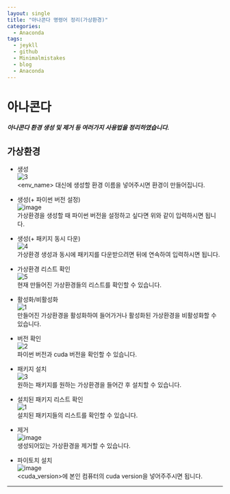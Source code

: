```yaml
---
layout: single
title: "아나콘다 명령어 정리(가상환경)"
categories:
  - Anaconda
tags:
  - jeykll
  - github
  - Minimalmistakes
  - blog
  - Anaconda
---
```


# 아나콘다
##### 아나콘다 환경 생성 및 제거 등 여러가지 사용법을 정리하였습니다.

## 가상환경
- 생성  
![3](https://user-images.githubusercontent.com/61397479/81694548-69428e80-949c-11ea-82b2-b9de4985668d.PNG)  
<env_name> 대신에 생성할 환경 이름을 넣어주시면 환경이 만들어집니다.  

- 생성(+ 파이썬 버전 설정)  
![image](https://user-images.githubusercontent.com/61397479/81696288-aad43900-949e-11ea-8827-b9ad29c5fe0b.png)  
가상환경을 생성할 때 파이썬 버전을 설정하고 싶다면 위와 같이 입력하시면 됩니다.  

- 생성(+ 패키지 동시 다운)  
![4](https://user-images.githubusercontent.com/61397479/81696459-dfe08b80-949e-11ea-9efe-eb6874c99538.PNG)  
가상환경 생성과 동시에 패키지를 다운받으려면 뒤에 연속하여 입력하시면 됩니다.  

- 가상환경 리스트 확인  
![5](https://user-images.githubusercontent.com/61397479/81696529-fa1a6980-949e-11ea-84dd-add349a7675b.PNG)  
현재 만들어진 가상환경들의 리스트를 확인할 수 있습니다.  

- 활성화/비활성화  
![1](https://user-images.githubusercontent.com/61397479/81696733-4a91c700-949f-11ea-8004-bb14b09eab57.png)  
만들어진 가상환경을 활성화하여 들어가거나 활성화된 가상환경을 비활성화할 수 있습니다.  

- 버전 확인  
![2](https://user-images.githubusercontent.com/61397479/81697465-018e4280-94a0-11ea-8a1b-2aa0da06edb2.png)  
파이썬 버전과 cuda 버전을 확인할 수 있습니다.  

- 패키지 설치  
![3](https://user-images.githubusercontent.com/61397479/81697639-24b8f200-94a0-11ea-8608-c76a0dda0eec.PNG)  
원하는 패키지를 원하는 가상환경을 들어간 후 설치할 수 있습니다.  

- 설치된 패키지 리스트 확인  
![1](https://user-images.githubusercontent.com/61397479/81697769-3b5f4900-94a0-11ea-94bb-087d1682c708.PNG)  
설치된 패키지들의 리스트를 확인할 수 있습니다.

- 제거  
![image](https://user-images.githubusercontent.com/61397479/81697878-4e721900-94a0-11ea-808b-31bf47fdb725.png)  
생성되어있는 가상환경을 제거할 수 있습니다.  

- 파이토치 설치  
![image](https://user-images.githubusercontent.com/61397479/81698051-6d70ab00-94a0-11ea-912f-5550a30a735d.png)  
<cuda_version>에 본인 컴퓨터의 cuda version을 넣어주주시면 됩니다.  
---
